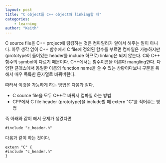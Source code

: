```yaml
---
layout: post
title: "C object를 C++ object와 linking할 때"
categories:
    - learning
author: "Keith"
---
```


C source file을 C++ project에 링킹하는 것은 컴파일러가 알아서 해주는 일이 아니다. 아무 생각 없이 C++ 함수에서 C file에 정의된 함수를 부르면 컴파일은 가능하지만 (prototype이 들어있는 header를 include 하므로) linking은 되지 않는다. C와 C++ 함수의 symbol이 다르기 때문이다. C++에서는 함수이름을 이른마 mangling한다. 다양한 클래스에서 동일한 이름의 function name을 쓸 수 있는 상황이다보니 구분을 위해서 매우 독특한 문자열로 바꿔버린다.

따라서 이것을 가능하게 하는 방법은 다음과 같다.

- C source file을 모두 C++로 바꿔서 컴파일 하는 방법
- CPP에서 C file header (prototype)을 include할 때 extern "C"를 적어주는 방법

즉 아래와 같이 해서 문제가 생겼다면

```
#include "c_header.h"
```

다음과 같이 하는 것이다.

```
extern "C" {
#include "c_header.h"    
}
```

